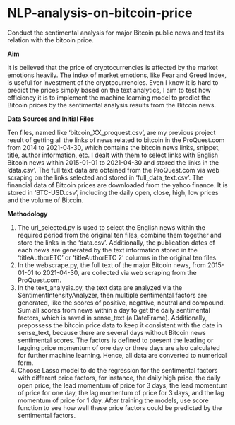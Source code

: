 # NLP-analysis-on-bitcoin-price
Conduct the sentimental analysis for major Bitcoin public news and test its relation with the bitcoin price.

**Aim**

It is believed that the price of cryptocurrencies is affected by the market emotions heavily. The index of market emotions, like Fear and Greed Index, is useful for investment of the cryptocurrencies. Even I know it is hard to predict the prices simply based on the text analytics, I aim to test how efficiency it is to implement the machine learning model to predict the Bitcoin prices by the sentimental analysis results from the Bitcoin news.

**Data Sources and Initial Files**

Ten files, named like ‘bitcoin_XX_proquest.csv’, are my previous project result of getting all the links of news related to bitcoin in the ProQuest.com from 2014 to 2021-04-30, which contains the bitcoin news links, snippet, title, author information, etc. I dealt with them to select links with English Bitcoin news within 2015-01-01 to 2021-04-30 and stored the links in the ‘data.csv’.
The full text data are obtained from the ProQuest.com via web scraping on the links selected and stored in ‘full_data_text.csv’.
The financial data of Bitcoin prices are downloaded from the yahoo finance. It is stored in ‘BTC-USD.csv’, including the daily open, close, high, low prices and the volume of Bitcoin.

**Methodology**

1. The url_selected.py is used to select the English news within the required period from the original ten files, combine them together and store the links in the ‘data.csv’. Additionally, the publication dates of each news are generated by the text information stored in the ‘titleAuthorETC’ or ‘titleAuthorETC 2’ columns in the original ten files.
2. In the webscrape.py, the full text of the major Bitcoin news, from 2015-01-01 to 2021-04-30, are collected via web scraping from the ProQuest.com.
3. In the text_analysis.py, the text data are analyzed via the SentimentIntensityAnalyzer, then multiple sentimental factors are generated, like the scores of positive, negative, neutral and compound. Sum all scores from news within a day to get the daily sentimental factors, which is saved in sense_text (a DateFrame). Additionally, prepossess the bitcoin price data to keep it consistent with the date in sense_text, because there are several days without Bitcoin news sentimental scores. The factors is defined to present the leading or lagging price momentum of one day or three days are also calculated for further machine learning.
Hence, all data are converted to numerical form.
4. Choose Lasso model to do the regression for the sentimental factors with different price factors, for instance, the daily
high price, the daily open price, the lead momentum of price for 3 days, the lead momentum of price for one day, the lag momentum of price for 3 days, and the lag momentum of price for 1 day. After training the models, use score function to see how well these price factors could be predicted by the sentimental factors.
